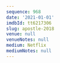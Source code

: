 ```yaml
---
sequence: 968
date: '2021-01-01'
imdbId: tt6217306
slug: apostle-2018
venue: null
venueNotes: null
medium: Netflix
mediumNotes: null
---
```


